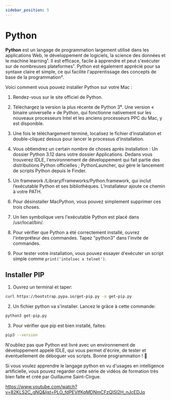 ```yaml
---
sidebar_position: 5
---
```


# Python

**Python** est un langage de programmation largement utilisé dans les applications Web, le développement de logiciels, la science des données et le machine learning¹. Il est efficace, facile à apprendre et peut s'exécuter sur de nombreuses plateformes¹. Python est également apprécié pour sa syntaxe claire et simple, ce qui facilite l'apprentissage des concepts de base de la programmation².

Voici comment vous pouvez installer Python sur votre Mac :

1. Rendez-vous sur le site officiel de Python.

2. Téléchargez la version la plus récente de Python 3⁶. Une version « binaire universelle » de Python, qui fonctionne nativement sur les nouveaux processeurs Intel et les anciens processeurs PPC du Mac, y est disponible.

3. Une fois le téléchargement terminé, localisez le fichier d’installation et double-cliquez dessus pour lancer le processus d’installation.

4. Vous obtiendrez un certain nombre de choses après installation : Un dossier Python 3.12 dans votre dossier Applications. Dedans vous trouverez IDLE, l'environnement de développement qui fait partie des distributions Python officielles ; PythonLauncher, qui gère le lancement de scripts Python depuis le Finder.

5. Un framework /Library/Frameworks/Python.framework, qui inclut l’exécutable Python et ses bibliothèques. L’installateur ajoute ce chemin à votre PATH.

6. Pour désinstaller MacPython, vous pouvez simplement supprimer ces trois choses.

7. Un lien symbolique vers l'exécutable Python est placé dans /usr/local/bin/.

8. Pour vérifier que Python a été correctement installé, ouvrez l'interpréteur des commandes. Tapez "python3" dans l'invite de commandes.

9. Pour tester votre installation, vous pouvez essayer d'exécuter un script simple comme `print('intelsec x telnet')`.

## Installer PIP

1. Ouvrez un terminal et taper:
```bash
curl https://bootstrap.pypa.io/get-pip.py -o get-pip.py
```

2. Un fichier python va s'installer. Lancez le grâce à cette commande:
```bash
python3 get-pip.py
```

3. Pour vérifier que pip est bien installé, faites:
```bash
pip3 --version
```
N'oubliez pas que Python est livré avec un environnement de développement appelé IDLE, qui vous permet d'écrire, de tester et éventuellement de déboguer vos scripts. Bonne programmation ! 🐍

Si vous voulez apprendre le langage python en vu d'usages en intelligence artificielle, vous pouvez regarder cette série de vidéos de formation très bien faite et créé par Guillaume Saint-Cirgue.

https://www.youtube.com/watch?v=82KLS2C_gNQ&list=PLO_fdPEVlfKqMDNmCFzQISI2H_nJcEDJq
